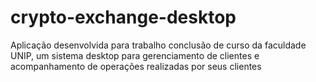 # crypto-exchange-desktop
Aplicação desenvolvida para trabalho conclusão de curso da faculdade UNIP, um sistema desktop para gerenciamento de clientes e acompanhamento de operações realizadas por seus clientes
